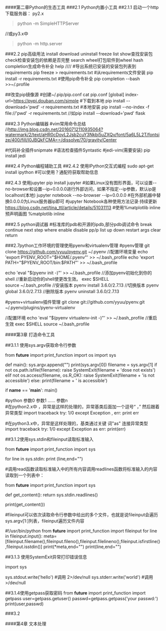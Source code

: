 ﻿####第二章Python的生态工具
###2.1 Python内置小工具
##2.1.1 启动一个http下载服务器：
py2.x
>python -m SimpleHTTPServer


//或py3.x中


>python -m http.server


###2.2 pip高级用法
install
download
uninstall
freeze
list
show查找安装包
check检查安装包的依赖是否完整
search
wheel打包软件到wheel
hash
completion生成命令补全
help
////
#导出系统已安装的安装包列表到requirements
pip freeze > requirements.txt
#从requirements文件安装
pip install -r requirements.txt
#使用pip命令补全
pip completion --bash >>~/.profile

##改变pip镜像源
#创建~/.pip/pip.conf
cat pip.conf
[global]
index-url=https://pypi.douban.com/simple
#下载到本地
pip install --download='pwd' -r requirements.txt
#本地安装
pip install --no-index -f file://'pwd' -r requirements.txt
//如pip install --download='pwd' flask



###2.3 Python编辑器
#vim常用命令总结 
//http://img.blog.csdn.net/20160712110935064?watermark/2/text/aHR0cDovL2Jsb2cuY3Nkbi5uZXQv/font/5a6L5L2T/fontsize/400/fill/I0JBQkFCMA==/dissolve/70/gravity/Center

#代码补全插件snipmate
#语法检查插件Syntastic
#jedi-vim(需要安装)
pip install jedi


###2.4 Python编程辅助工具
##2.4.2 使用IPython交互式编程
sudo apt-get install ipython
#可以使用？通配符获取帮助信息



##2.4.3 使用jupyter
pip install jupyter
#如果Linux没有图形界面，可以设置--no-browser和设置--ip=0.0.0.0进行外部访问，如果不指定--ip参数，默认ip是localhost(本地)
jupyter notebook --no-browser --ip=0.0.0.0
#在外部机器中替换0.0.0.0为Linux服务器ip即可
#jupyter Notebook各种使用方法记录·持续更新
https://blog.csdn.net/tina_ttl/article/details/51031113
#使用%matplotlib inline预声明画图
%matplotlib inline



###2.5 python调试器
#标准库的pdb和开源的ipdb,部分pdb调试命令
break
continue
next
step
where
enable
disable
pp/p
list
up
down
restart
args
clear
return







###2.7python工作环境的管理使用pyenv和virtualenv管理
#pyenv管理
git clone https://github.com/yyuu/pyenv.git ~/.pyenv 
//配置环境变量
echo 'export PYENV_ROOT="$HOME/.pyenv"' >> ~/.bash_profile  
echo 'export PATH="$PYENV_ROOT/bin:$PATH"' >> ~/.bash_profile  

echo 'eval "$(pyenv init -)"' >> ~/.bash_profile  //添加pyenv初始化到你的shell
//重新启动你的shell使更改生效。
exec $SHELL  
source ~/.bash_profile
//安装版本
pyenv install 3.6.0/2.7.13
//切换版本
pyenv global 3.6.0/2.7.13
//删除版本
pyenv uninstall 3.6.0/2.7.13


#pyenv+virtualenv插件管理
git clone git://github.com/yyuu/pyenv.git ~/.pyenv/plugins/pyenv-virtualenv

//配置环境
echo 'eval "$(pyenv virtualenv-init -)"' >> ~/.bash_profile
//重启生效
exec $SHELL
source ~/.bash_profile 



####第3章 打造命令工具

##3.1.1 使用sys.argv获取命令行参数

from __future__ import print_function
import os
import sys

def main():
    sys.argv.append("")
    print(sys.argv[0])
    filename = sys.argv[1]
    if not os.path.isfile(filename):
        raise SystemExit(filename + 'dose not exists')
    elif not os.access(filename, os.R_OK):
        raise SystemExit(filename + 'is not accessible')
    else:
        print(filename + ' is accessible')        
        
        
if __name__ == '__main__':
    main()
    
#python 参数0 参数1 …… 参数n    
#在python2.x中 ，异常是这样的处理的，异常基类后面加一个逗号“ ，”  然后跟着异常类型
import traceback
try:
  1/0
except Exception , err:
  print err

#在python3.x中，异常是这样处理的，基类通过关键 词"as" 连接异常类型
import traceback
try:
  1/0
except Exception as err:
  print(err)

    
##3.1.2使用sys.stdin和fileinput读取标准输入

from __future__ import print_function
import sys

for line in sys.stdin:
    print (line,end="")




#调用read函数读取标准输入中的所有内容调用readlines函数将标准输入的内容读取到一个列表中：

from __future__ import print_function
import sys

def get_content():
    return sys.stdin.readlines()

print(get_content())






#fileinput可以依次读取命令行参数中给出的多个文件，也就是说fileinput会遍历sys.argv[1:]列表，fileinput遍历文件内容

#!/usr/bin/python
from __future__ import print_function
import fileinput
for line in fileinput.input():
    meta= [fileinput.filename(),fileinput.fileno(),fileinput.filelineno(),fileinput.isfirstline(),fileinput.isstdin()]
    print(*meta,end="")
    print(line,end="")

##3.1.3 使用SystemExit异常打印错误信息

import sys

sys.stdout.write('hello') #调用 2>/dev/null
sys.stderr.write('world') #调用 >/dev/null

##3.1.4使用getpass获取密码
from __future__ import print_function
import getpass
user=getpass.getuser()
passwd=getpass.getpass('your passwd:')
print(user,passwd)


###3.2







####第4章 文本处理





